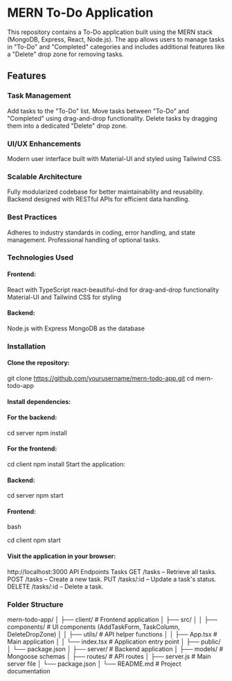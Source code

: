 # MERN To-Do Application
This repository contains a To-Do application built using the MERN stack (MongoDB, Express, React, Node.js). The app allows users to manage tasks in "To-Do" and "Completed" categories and includes additional features like a "Delete" drop zone for removing tasks.

## Features
### Task Management

Add tasks to the "To-Do" list.
Move tasks between "To-Do" and "Completed" using drag-and-drop functionality.
Delete tasks by dragging them into a dedicated "Delete" drop zone.
### UI/UX Enhancements
Modern user interface built with Material-UI and styled using Tailwind CSS.

### Scalable Architecture

Fully modularized codebase for better maintainability and reusability.
Backend designed with RESTful APIs for efficient data handling.

### Best Practices

Adheres to industry standards in coding, error handling, and state management.
Professional handling of optional tasks.

### Technologies Used
#### Frontend:
React with TypeScript
react-beautiful-dnd for drag-and-drop functionality
Material-UI and Tailwind CSS for styling
#### Backend:
Node.js with Express
MongoDB as the database

### Installation
#### Clone the repository:


git clone https://github.com/yourusername/mern-todo-app.git
cd mern-todo-app

#### Install dependencies:

#### For the backend:

cd server
npm install

#### For the frontend:

cd client
npm install
Start the application:

#### Backend:

cd server
npm start

#### Frontend:
bash

cd client
npm start

#### Visit the application in your browser:
http://localhost:3000
API Endpoints
Tasks
GET /tasks – Retrieve all tasks.
POST /tasks – Create a new task.
PUT /tasks/:id – Update a task's status.
DELETE /tasks/:id – Delete a task.


### Folder Structure


mern-todo-app/
│
├── client/                    # Frontend application
│   ├── src/
│   │   ├── components/        # UI components (AddTaskForm, TaskColumn, DeleteDropZone)
│   │   ├── utils/             # API helper functions
│   │   ├── App.tsx            # Main application
│   │   └── index.tsx          # Application entry point
│   ├── public/
│   └── package.json
│
├── server/                    # Backend application
│   ├── models/                # Mongoose schemas
│   ├── routes/                # API routes
│   ├── server.js              # Main server file
│   └── package.json
│
└── README.md                  # Project documentation
